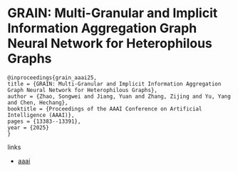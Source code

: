 # GRAIN: Multi-Granular and Implicit Information Aggregation Graph Neural Network for Heterophilous Graphs

```
@inproceedings{grain_aaai25,
title = {GRAIN: Multi-Granular and Implicit Information Aggregation Graph Neural Network for Heterophilous Graphs},
author = {Zhao, Songwei and Jiang, Yuan and Zhang, Zijing and Yu, Yang and Chen, Hechang},
booktitle = {Proceedings of the AAAI Conference on Artificial Intelligence (AAAI)},
pages = {13383--13391},
year = {2025}
}
```

links
- [aaai](https://ojs.aaai.org/index.php/AAAI/article/view/33461)
